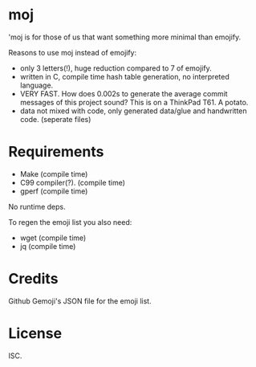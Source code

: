 # moj
'moj is for those of us that want something more minimal than emojify.

Reasons to use moj instead of emojify:
- only 3 letters(!), huge reduction compared to 7 of emojify.
- written in C, compile time hash table generation, no interpreted language.
- VERY FAST. How does 0.002s to generate the average commit messages of this project sound? This is on a ThinkPad T61. A potato.
- data not mixed with code, only generated data/glue and handwritten code. (seperate files)

# Requirements
- Make (compile time)
- C99 compiler(?). (compile time)
- gperf (compile time)

No runtime deps.

To regen the emoji list you also need:
- wget (compile time)
- jq (compile time)

# Credits
Github Gemoji's JSON file for the emoji list.

# License
ISC.

